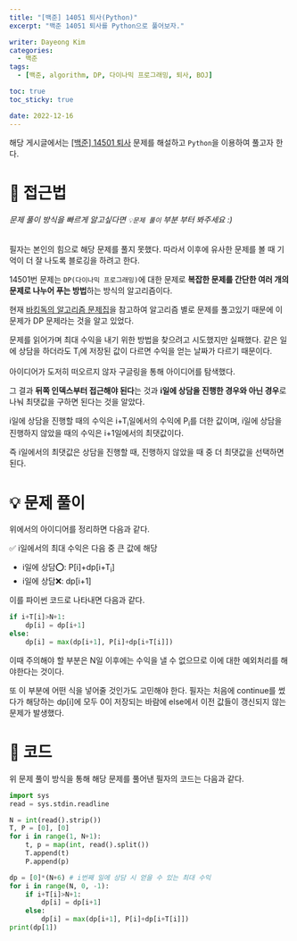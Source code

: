 ```yaml
---
title: "[백준] 14051 퇴사(Python)"
excerpt: "백준 14051 퇴사를 Python으로 풀어보자."

writer: Dayeong Kim
categories:
  - 백준
tags:
  - [백준, algorithm, DP, 다이나믹 프로그래밍, 퇴사, BOJ]

toc: true
toc_sticky: true

date: 2022-12-16
---
```


해당 게시글에서는 [[백준] 14501 퇴사](https://www.acmicpc.net/problem/14501) 문제를 해설하고 `Python`을 이용하여 풀고자 한다.


# 🤔 접근법
###### 문제 풀이 방식을 빠르게 알고싶다면 `💡문제 풀이` 부분 부터 봐주세요 :)

필자는 본인의 힘으로 해당 문제를 풀지 못했다. 따라서 이후에 유사한 문제를 볼 때 기억이 더 잘 나도록 블로깅을 하려고 한다.

14501번  문제는 `DP(다이나믹 프로그래밍)`에 대한 문제로 **복잡한 문제를 간단한 여러 개의 문제로 나누어 푸는 방법**하는 방식의 알고리즘이다.

현재 [바킹독의 알고리즘 문제집](https://github.com/encrypted-def/basic-algo-lecture/blob/master/workbook.md)을 참고하여 알고리즘 별로 문제를 풀고있기 때문에 이 문제가 DP 문제라는 것을 알고 있었다.

문제를 읽어가며 최대 수익을 내기 위한 방법을 찾으려고 시도했지만 실패했다. 같은 일에 상담을 하더라도 T<sub>i</sub>에 저장된 값이 다르면 수익을 얻는 날짜가 다르기 때문이다.

아이디어가 도저히 떠오르지 않자 구글링을 통해 아이디어를 탐색했다.

그 결과 **뒤쪽 인덱스부터 접근해야 된다**는 것과
**i일에 상담을 진행한 경우와 아닌 경우**로 나눠 최댓값을 구하면 된다는 것을 알았다.

i일에 상담을 진행할 때의 수익은 i+T<sub>i</sub>일에서의 수익에 P<sub>i</sub>를 더한 값이며,
i일에 상담을 진행하지 않았을 때의 수익은 i+1일에서의 최댓값이다.

즉 i일에서의 최댓값은 상담을 진행할 때, 진행하지 않았을 때 중 더 최댓값을 선택하면 된다.




# 💡 문제 풀이
위에서의 아이디어를 정리하면 다음과 같다.

✅ i일에서의 최대 수익은 다음 중 큰 값에 해당
- i일에 상담⭕: P[i]+dp[i+T<sub>i</sub>]
- i일에 상담❌: dp[i+1]

이를 파이썬 코드로 나타내면 다음과 같다.

```python
if i+T[i]>N+1:
    dp[i] = dp[i+1]
else:
    dp[i] = max(dp[i+1], P[i]+dp[i+T[i]])
```

이때 주의해야 할 부분은 N일 이후에는 수익을 낼 수 없으므로 이에 대한 예외처리를 해야한다는 것이다.

또 이 부분에 어떤 식을 넣어줄 것인가도 고민해야 한다. 필자는 처음에 continue를 썼다가 해당하는 dp[i]에 모두 0이 저장되는 바람에 else에서 이전 값들이 갱신되지 않는 문제가 발생했다.

# 📂 코드

위 문제 풀이 방식을 통해 해당 문제를 풀어낸 필자의 코드는 다음과 같다.

```python
import sys
read = sys.stdin.readline

N = int(read().strip())
T, P = [0], [0]
for i in range(1, N+1):
    t, p = map(int, read().split())
    T.append(t)
    P.append(p)

dp = [0]*(N+6) # i번째 일에 상담 시 얻을 수 있는 최대 수익
for i in range(N, 0, -1):
    if i+T[i]>N+1:
        dp[i] = dp[i+1]
    else:
        dp[i] = max(dp[i+1], P[i]+dp[i+T[i]])
print(dp[1])
```
